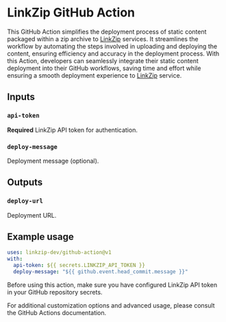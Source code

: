 # LinkZip GitHub Action

This GitHub Action simplifies the deployment process of static content packaged within a zip archive to [LinkZip](https://linkzip.dev) services.
It streamlines the workflow by automating the steps involved in uploading and deploying the content, ensuring efficiency and accuracy in the deployment process.
With this Action, developers can seamlessly integrate their static content deployment into their GitHub workflows, saving time and effort while ensuring a smooth deployment experience to [LinkZip](https://linkzip.dev) service.

## Inputs

### `api-token`

**Required** LinkZip API token for authentication.

### `deploy-message`

Deployment message (optional).

## Outputs

### `deploy-url`

Deployment URL.

## Example usage

```yaml
uses: linkzip-dev/github-action@v1
with:
  api-token: ${{ secrets.LINKZIP_API_TOKEN }}
  deploy-message: "${{ github.event.head_commit.message }}"
```

Before using this action, make sure you have configured LinkZip API token in your GitHub repository secrets.

For additional customization options and advanced usage, please consult the GitHub Actions documentation.
